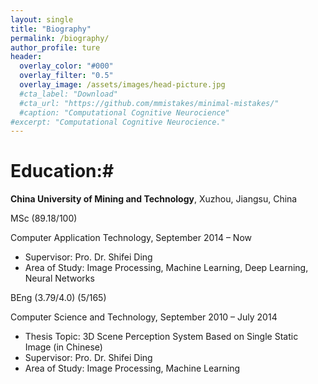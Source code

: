 ```yaml
---
layout: single
title: "Biography"
permalink: /biography/
author_profile: ture
header:
  overlay_color: "#000"
  overlay_filter: "0.5"
  overlay_image: /assets/images/head-picture.jpg
  #cta_label: "Download"
  #cta_url: "https://github.com/mmistakes/minimal-mistakes/"
  #caption: "Computational Cognitive Neurocience"
#excerpt: "Computational Cognitive Neurocience."
---
```

# Education:#

**China University of Mining and Technology**, Xuzhou, Jiangsu, China

MSc (89.18/100)

 Computer Application Technology, September 2014 – Now

- Supervisor: Pro. Dr. Shifei Ding
- Area of Study: Image Processing, Machine Learning, Deep Learning, Neural Networks

BEng (3.79/4.0) (5/165)

 Computer Science and Technology, September 2010 – July 2014

- Thesis Topic: 3D Scene Perception System Based on Single Static Image (in Chinese)
- Supervisor: Pro. Dr. Shifei Ding
- Area of Study: Image Processing, Machine Learning
